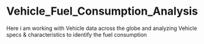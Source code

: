 # Vehicle_Fuel_Consumption_Analysis
Here i am working with Vehicle data across the globe and analyzing Vehicle specs &amp; characteristics to identify the fuel consumption 
